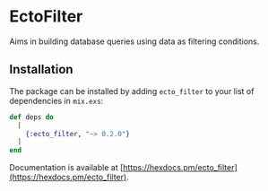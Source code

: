 # EctoFilter

Aims in building database queries using data as filtering conditions.

## Installation

The package can be installed by adding `ecto_filter` to your list of dependencies in `mix.exs`:

```elixir
def deps do
  [
    {:ecto_filter, "~> 0.2.0"}
  ]
end
```

Documentation is available at [https://hexdocs.pm/ecto_filter](https://hexdocs.pm/ecto_filter).
